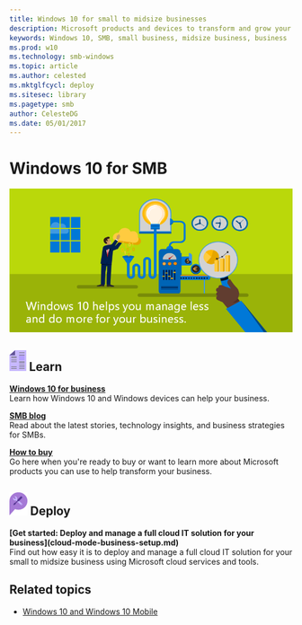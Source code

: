 ```yaml
---
title: Windows 10 for small to midsize businesses
description: Microsoft products and devices to transform and grow your businessLearn how to use Windows 10 for your small to midsize business.
keywords: Windows 10, SMB, small business, midsize business, business
ms.prod: w10
ms.technology: smb-windows
ms.topic: article
ms.author: celested
ms.mktglfcycl: deploy
ms.sitesec: library
ms.pagetype: smb
author: CelesteDG
ms.date: 05/01/2017
---
```


# Windows 10 for SMB

![Windows 10 for SMB](images/smb_portal_banner.png)

## ![Learn more about Windows and other resources for SMBs](images/learn.png) Learn

<p><b><a href="https://business.microsoft.com/en-us/products/windows" target="_blank">Windows 10 for business</a></b><br />Learn how Windows 10 and Windows devices can help your business.</p>
<p><b><a href="https://blogs.business.microsoft.com/" target="_blank">SMB blog</a></b><br />Read about the latest stories, technology insights, and business strategies for SMBs.</p>
<p><b><a href="https://business.microsoft.com/en-us/products" target="_blank">How to buy</a></b><br />Go here when you're ready to buy or want to learn more about Microsoft products you can use to help transform your business.</p>


## ![Deploy a Microsoft solution for your business](images/deploy.png) Deploy

<p><b>[Get started: Deploy and manage a full cloud IT solution for your business](cloud-mode-business-setup.md)</b><br />Find out how easy it is to deploy and manage a full cloud IT solution for your small to midsize business using Microsoft cloud services and tools.</p>


 ## Related topics

- [Windows 10 and Windows 10 Mobile](https://technet.microsoft.com/itpro/windows/index)